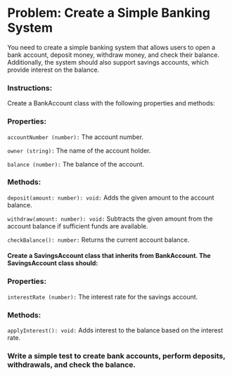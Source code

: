 # Problem: Create a Simple Banking System
You need to create a simple banking system that allows users to open a bank account, deposit money, withdraw money, and check their balance. Additionally, the system should also support savings accounts, which provide interest on the balance.

### Instructions:
Create a BankAccount class with the following properties and methods:

### Properties:
`accountNumber (number):` The account number.

`owner (string):` The name of the account holder.

`balance (number):` The balance of the account.

### Methods:
`deposit(amount: number): void:` Adds the given amount to the account balance.

`withdraw(amount: number): void:` Subtracts the given amount from the account balance if sufficient funds are available.

`checkBalance(): number:` Returns the current account balance.

#### Create a SavingsAccount class that inherits from BankAccount. The SavingsAccount class should:

### Properties:
`interestRate (number):` The interest rate for the savings account.

### Methods:
`applyInterest(): void:` Adds interest to the balance based on the interest rate.


### Write a simple test to create bank accounts, perform deposits, withdrawals, and check the balance.


